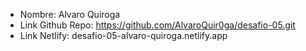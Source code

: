 * Nombre: Alvaro Quiroga
* Link Github Repo: https://github.com/AlvaroQuir0ga/desafio-05.git
* Link Netlify: desafio-05-alvaro-quiroga.netlify.app

